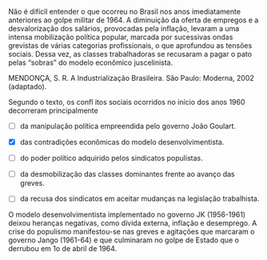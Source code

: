 

Não é difícil entender o que ocorreu no Brasil nos anos imediatamente anteriores ao golpe militar de 1964. A diminuição da oferta de empregos e a desvalorização dos salários, provocadas pela inflação, levaram a uma intensa mobilização política popular, marcada por sucessivas ondas grevistas de várias categorias profissionais, o que aprofundou as tensões sociais. Dessa vez, as classes trabalhadoras se recusaram a pagar o pato pelas “sobras” do modelo econômico juscelinista.

MENDONÇA, S. R. A Industrialização Brasileira. São Paulo: Moderna, 2002 (adaptado).

Segundo o texto, os confl itos sociais ocorridos no início dos anos 1960 decorreram principalmente



- [ ] da manipulação política empreendida pelo governo João Goulart.
- [x] das contradições econômicas do modelo desenvolvimentista.
- [ ] do poder político adquirido pelos sindicatos populistas.
- [ ] da desmobilização das classes dominantes frente ao avanço das greves.
- [ ] da recusa dos sindicatos em aceitar mudanças na legislação trabalhista.


O modelo desenvolvimentista implementado no governo JK (1956-1961) deixou heranças negativas, como dívida externa, inflação e desemprego. A crise do populismo manifestou-se nas greves e agitações que marcaram o governo Jango (1961-64) e que culminaram no golpe de Estado que o derrubou em 1o de abril de 1964.

